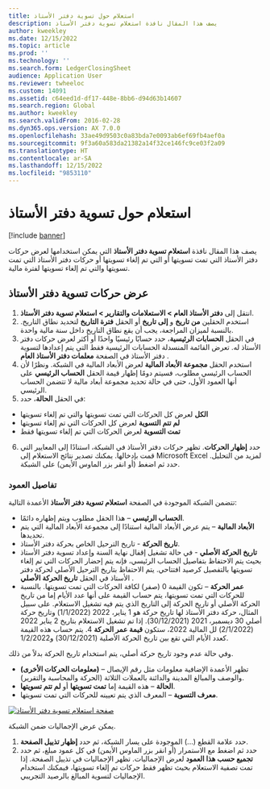 ```yaml
---
title: استعلام حول تسوية دفتر الأستاذ
description: يصف هذا المقال نافذة استعلام تسوية دفتر الأستاذ
author: kweekley
ms.date: 12/15/2022
ms.topic: article
ms.prod: ''
ms.technology: ''
ms.search.form: LedgerClosingSheet
audience: Application User
ms.reviewer: twheeloc
ms.custom: 14091
ms.assetid: c64eed1d-df17-448e-8bb6-d94d63b14607
ms.search.region: Global
ms.author: kweekley
ms.search.validFrom: 2016-02-28
ms.dyn365.ops.version: AX 7.0.0
ms.openlocfilehash: 33ae49d9503c0a83bda7e0093ab6ef69fb4aef0a
ms.sourcegitcommit: 9f3a60a583da21382a14f32ce146fc9ce03f2a09
ms.translationtype: HT
ms.contentlocale: ar-SA
ms.lasthandoff: 12/15/2022
ms.locfileid: "9853110"
---
```

# <a name="ledger-settlement-inquiry"></a>استعلام حول تسوية دفتر الأستاذ

[!include [banner](../includes/banner.md)]

يصف هذا المقال نافذة **استعلام تسوية دفتر الأستاذ** التي يمكن استخدامها لعرض حركات دفتر الأستاذ التي تمت تسويتها أو التي تم إلغاء تسويتها أو حركات دفتر الأستاذ التي تمت تسويتها والتي تم إلغاء تسويتها لفترة مالية.

## <a name="view-ledger-settlement-transactions"></a>عرض حركات تسوية دفتر الأستاذ
1.  انتقل إلى **دفتر الأستاذ العام > الاستعلامات والتقارير > استعلام تسوية دفتر الأستاذ**.
2.  استخدم الحقلين **من تاريخ** و **إلى تاريخ** أو الحقل **فترة التاريخ** لتحديد نطاق التاريخ. بالنسبة لميزان المراجعة، يجب أن يقع نطاق التاريخ داخل سنة مالية واحدة.
3.  في الحقل **الحسابات الرئيسية**، حدد حسابًا رئيسيًا واحدًا أو أكثر لعرض حركات دفتر الأستاذ له. تعرض القائمة المنسدلة الحسابات الرئيسية فقط التي يتم إعدادها لتسوية دفتر الأستاذ في الصفحة **معلمات دفتر الأستاذ العام** .
4.  استخدم الحقل **مجموعة الأبعاد المالية** لعرض الأبعاد المالية في الشبكة. ونظرًا لأن الحساب الرئيسي مطلوب، فسيتم دومًا إظهار قيمة الحقل **الحساب الرئيسي** على أنها العمود الأول، حتى في حالة تحديد مجموعة أبعاد مالية لا تتضمن الحساب الرئيسي.
5.  في الحقل **الحالة**، حدد:
-   **الكل** لعرض كل الحركات التي تمت تسويتها والتي تم إلغاء تسويتها
-   **لم تتم التسوية** لعرض كل الحركات التي تم إلغاء تسويتها 
-   **تمت التسوية** لعرض الحركات التي تم إلغاء تسويتها فقط
6.  حدد **إظهار الحركات**. تظهر حركات دفتر الأستاذ في الشبكة، استنادًا إلى المعايير التي قمت بإدخالها. يمكنك تصدير نتائج الاستعلام إلى Microsoft Excel لمزيد من التحليل. حدد ثم اضغط (أو انقر بزر الماوس الأيمن) على الشبكة.

### <a name="column-details"></a>تفاصيل العمود
تتضمن الشبكة الموجودة في الصفحة **استعلام تسوية دفتر الأستاذ** الأعمدة التالية:
-   **الحساب الرئيسي** – هذا الحقل مطلوب ويتم إظهاره دائمًا.
-   **الأبعاد المالية** – يتم عرض الأبعاد المالية استنادًا إلى مجموعة الأبعاد المالية التي يتم تحديدها.
-   **تاريخ الحركة** - تاريخ الترحيل الخاص بحركة دفتر الأستاذ.
-   **تاريخ الحركة الأصلي** - في حالة تشغيل إقفال نهاية السنة وإعداد تسوية دفتر الأستاذ بحيث يتم الاحتفاظ بتفاصيل الحساب الرئيسي، فإنه يتم إحضار الحركات التي تم إلغاء تسويتها بالتفصيل كرصيد افتتاحي. يتم الاحتفاظ بتاريخ الترحيل الأصلي لحركة دفتر الأستاذ في الحقل **تاريخ الحركة الأصلي** .
-   **عمر الحركة** – تكون القيمة 0 (صفر) لكافة الحركات التي تمت تسويتها. بالنسبة للحركات التي تمت تسويتها، يتم حساب القيمة على أنها عدد الأيام إما من تاريخ الحركة الأصلي أو تاريخ الحركة إلى التاريخ الذي يتم فيه تشغيل الاستعلام.
على سبيل المثال، حركة دفتر الأستاذ لها تاريخ حركة هو 1 يناير، 2022 (1/1/2022) وتاريخ حركة أصلي 30 ديسمبر، 2021 (30/12/2021). إذا تم تشغيل الاستعلام بتاريخ 2 يناير 2022 (2/1/2022) لل المالية 2022، ستكون **قيمة عمر الحركة** 4. يتم حساب هذه القيمة كعدد الأيام التي تقع بين تاريخ الحركة الأصلية (30/12/2021) و1/2/2022.

وفي حالة عدم وجود تاريخ حركة أصلي، يتم استخدام تاريخ الحركة بدلاً من ذلك.
-   **(معلومات الحركات الأخرى)** – تظهر الأعمدة الإضافية معلومات مثل رقم الإيصال والوصف والمبالغ المدينة والدائنة بالعملات الثلاثة (الحركة والمحاسبة والتقرير).
-   **الحالة** – هذه القيمة إما **تمت تسويتها** أو **لم تتم تسويتها**.
-   **معرف التسوية** – المعرف الذي يتم تعيينه للحركات التي تمت تسويتها.

[![صفحة استعلام تسوية دفتر الأستاذ](./media/Inquiry1.png)](./media/Inquiry1.png)

 
يمكن عرض الإجماليات ضمن الشبكة.
1.  حدد علامة القطع (...) الموجودة على يسار الشبكة، ثم حدد **إظهار تذييل الصفحة**.
2.  حدد ثم اضغط مع الاستمرار (أو انقر بزر الماوس الأيمن) في كل عمود مبلغ، ثم حدد **تجميع حسب هذا العمود** لعرض الإجماليات. تظهر الإجماليات في تذييل الصفحة. إذا تمت تصفية الاستعلام بحيث تظهر فقط حركات تم إلغاء تسويتها، فيمكنك استخدام الإجماليات لتسوية المبالغ بالرصيد التجريبي.







